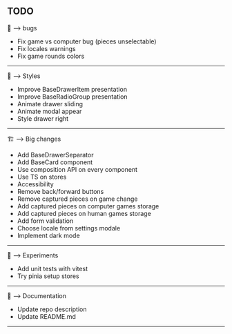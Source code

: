 ## TODO

:bug: --> bugs
- Fix game vs computer bug (pieces unselectable)
- Fix locales warnings
- Fix game rounds colors
***

:art: --> Styles
- Improve BaseDrawerItem presentation
- Improve BaseRadioGroup presentation
- Animate drawer sliding
- Animate modal appear
- Style drawer right
***

:building_construction: --> Big changes
- Add BaseDrawerSeparator
- Add BaseCard component
- Use composition API on every component
- Use TS on stores
- Accessibility
- Remove back/forward buttons
- Remove captured pieces on game change
- Add captured pieces on computer games storage
- Add captured pieces on human games storage
- Add form validation
- Choose locale from settings modale
- Implement dark mode
***

:test_tube: --> Experiments
- Add unit tests with vitest
- Try pinia setup stores
***

:memo: --> Documentation
- Update repo description
- Update README.md
***